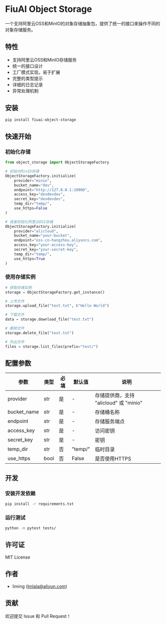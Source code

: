 # FiuAI Object Storage

一个支持阿里云OSS和MinIO的对象存储抽象包，提供了统一的接口来操作不同的对象存储服务。

## 特性

- 支持阿里云OSS和MinIO存储服务
- 统一的接口设计
- 工厂模式实现，易于扩展
- 完整的类型提示
- 详细的日志记录
- 异常处理机制

## 安装

```bash
pip install fiuai-object-storage
```

## 快速开始

### 初始化存储

```python
from object_storage import ObjectStorageFactory

# 初始化MinIO存储
ObjectStorageFactory.initialize(
    provider="minio",
    bucket_name="dev",
    endpoint="http://127.0.0.1:19000",
    access_key="devdevdev",
    secret_key="devdevdev",
    temp_dir="temp/",
    use_https=False
)

# 或者初始化阿里云OSS存储
ObjectStorageFactory.initialize(
    provider="alicloud",
    bucket_name="your-bucket",
    endpoint="oss-cn-hangzhou.aliyuncs.com",
    access_key="your-access-key",
    secret_key="your-secret-key",
    temp_dir="temp/",
    use_https=True
)
```

### 使用存储实例

```python
# 获取存储实例
storage = ObjectStorageFactory.get_instance()

# 上传文件
storage.upload_file("test.txt", b"Hello World")

# 下载文件
data = storage.download_file("test.txt")

# 删除文件
storage.delete_file("test.txt")

# 列出文件
files = storage.list_files(prefix="test/")
```

## 配置参数

| 参数 | 类型 | 必填 | 默认值 | 说明 |
|------|------|------|--------|------|
| provider | str | 是 | - | 存储提供商，支持 "alicloud" 或 "minio" |
| bucket_name | str | 是 | - | 存储桶名称 |
| endpoint | str | 是 | - | 存储服务端点 |
| access_key | str | 是 | - | 访问密钥 |
| secret_key | str | 是 | - | 密钥 |
| temp_dir | str | 否 | "temp/" | 临时目录 |
| use_https | bool | 否 | False | 是否使用HTTPS |

## 开发

### 安装开发依赖

```bash
pip install -r requirements.txt
```

### 运行测试

```bash
python -m pytest tests/
```

## 许可证

MIT License

## 作者

- liming (lmlala@aliyun.com)

## 贡献

欢迎提交 Issue 和 Pull Request！